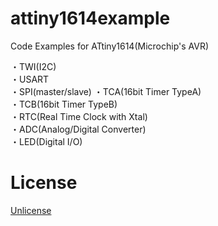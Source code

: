 # attiny1614example
Code Examples for ATtiny1614(Microchip's AVR)

・TWI(I2C)  
・USART  
・SPI(master/slave)
・TCA(16bit Timer TypeA)  
・TCB(16bit Timer TypeB)  
・RTC(Real Time Clock with Xtal)  
・ADC(Analog/Digital Converter)  
・LED(Digital I/O)  

# License

[Unlicense](http://unlicense.org/)
